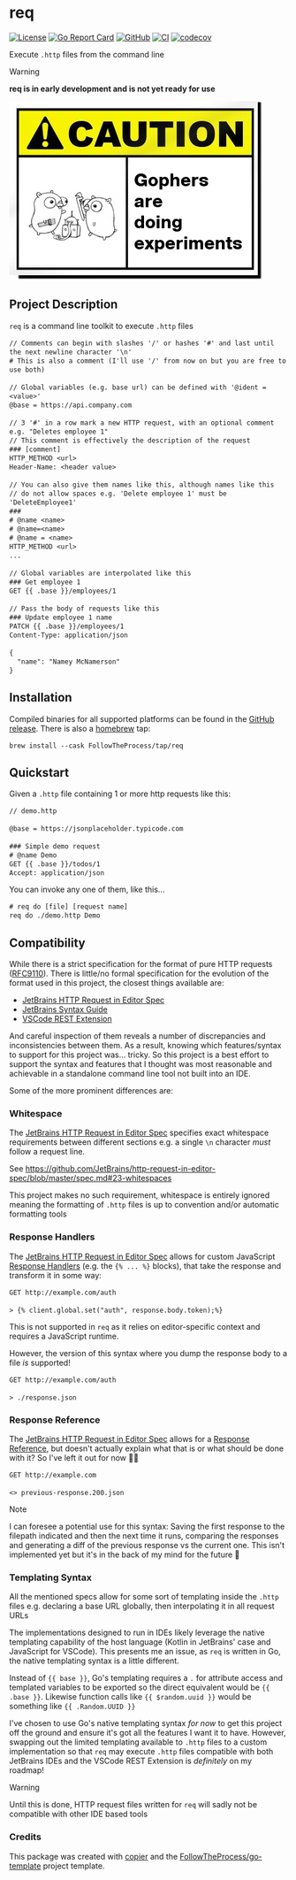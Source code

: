 # req

[![License](https://img.shields.io/github/license/FollowTheProcess/req)](https://github.com/FollowTheProcess/req)
[![Go Report Card](https://goreportcard.com/badge/github.com/FollowTheProcess/req)](https://goreportcard.com/report/github.com/FollowTheProcess/req)
[![GitHub](https://img.shields.io/github/v/release/FollowTheProcess/req?logo=github&sort=semver)](https://github.com/FollowTheProcess/req)
[![CI](https://github.com/FollowTheProcess/req/workflows/CI/badge.svg)](https://github.com/FollowTheProcess/req/actions?query=workflow%3ACI)
[![codecov](https://codecov.io/gh/FollowTheProcess/req/branch/main/graph/badge.svg)](https://codecov.io/gh/FollowTheProcess/req)

Execute `.http` files from the command line

> [!WARNING]
> **req is in early development and is not yet ready for use**

![caution](./docs/img/caution.png)

## Project Description

`req` is a command line toolkit to execute `.http` files

```plaintext
// Comments can begin with slashes '/' or hashes '#' and last until the next newline character '\n'
# This is also a comment (I'll use '/' from now on but you are free to use both)

// Global variables (e.g. base url) can be defined with '@ident = <value>'
@base = https://api.company.com

// 3 '#' in a row mark a new HTTP request, with an optional comment e.g. "Deletes employee 1"
// This comment is effectively the description of the request
### [comment]
HTTP_METHOD <url>
Header-Name: <header value>

// You can also give them names like this, although names like this
// do not allow spaces e.g. 'Delete employee 1' must be 'DeleteEmployee1'
###
# @name <name>
# @name=<name>
# @name = <name>
HTTP_METHOD <url>
...

// Global variables are interpolated like this
### Get employee 1
GET {{ .base }}/employees/1

// Pass the body of requests like this
### Update employee 1 name
PATCH {{ .base }}/employees/1
Content-Type: application/json

{
  "name": "Namey McNamerson"
}
```

## Installation

Compiled binaries for all supported platforms can be found in the [GitHub release]. There is also a [homebrew] tap:

```shell
brew install --cask FollowTheProcess/tap/req
```

## Quickstart

Given a `.http` file containing 1 or more http requests like this:

```plaintext
// demo.http

@base = https://jsonplaceholder.typicode.com

### Simple demo request
# @name Demo
GET {{ .base }}/todos/1
Accept: application/json
```

You can invoke any one of them, like this...

```shell
# req do [file] [request name]
req do ./demo.http Demo
```

## Compatibility

While there is a strict specification for the format of pure HTTP requests ([RFC9110]). There is little/no formal specification for the evolution of the format used in this project, the
closest things available are:

- [JetBrains HTTP Request in Editor Spec]
- [JetBrains Syntax Guide]
- [VSCode REST Extension]

And careful inspection of them reveals a number of discrepancies and inconsistencies between them. As a result, knowing which features/syntax to support for this project
was... tricky. So this project is a best effort to support the syntax and features that I thought was most reasonable and achievable in a standalone command line tool
not built into an IDE.

Some of the more prominent differences are:

### Whitespace

The [JetBrains HTTP Request in Editor Spec] specifies exact whitespace requirements between different sections e.g. a single `\n` character *must* follow a request line.

See <https://github.com/JetBrains/http-request-in-editor-spec/blob/master/spec.md#23-whitespaces>

This project makes no such requirement, whitespace is entirely ignored meaning the formatting of `.http` files is up to convention and/or automatic formatting tools

### Response Handlers

The [JetBrains HTTP Request in Editor Spec] allows for custom JavaScript [Response Handlers](https://github.com/JetBrains/http-request-in-editor-spec/blob/master/spec.md#324-response-handler) (e.g. the `{% ... %}` blocks), that take the response and transform it in some way:

```plaintext
GET http://example.com/auth

> {% client.global.set("auth", response.body.token);%}
```

This is not supported in `req` as it relies on editor-specific context and requires a JavaScript runtime.

However, the version of this syntax where you dump the response body to a file *is* supported!

```plaintext
GET http://example.com/auth

> ./response.json
```

### Response Reference

The [JetBrains HTTP Request in Editor Spec] allows for a [Response Reference](https://github.com/JetBrains/http-request-in-editor-spec/blob/master/spec.md#325-response-reference), but doesn't actually
explain what that is or what should be done with it? So I've left it out for now 🤷🏻

```plaintext
GET http://example.com

<> previous-response.200.json
```

> [!NOTE]
> I can foresee a potential use for this syntax: Saving the first response to the filepath indicated and then the next time it runs, comparing the responses and generating a diff of the previous response vs the current one. This isn't
> implemented yet but it's in the back of my mind for the future 👀

### Templating Syntax

All the mentioned specs allow for some sort of templating inside the `.http` files e.g. declaring a base URL globally, then interpolating it in all request URLs

The implementations designed to run in IDEs likely leverage the native templating capability of the host language (Kotlin in JetBrains' case and JavaScript for VSCode). This presents me an issue, as `req` is written in Go, the native
templating syntax is a little different.

Instead of `{{ base }}`, Go's templating requires a `.` for attribute access and templated variables to be exported so the direct equivalent would be `{{ .base }}`. Likewise function calls like `{{ $random.uuid }}` would be something like `{{ .Random.UUID }}`

I've chosen to use Go's native templating syntax *for now* to get this project off the ground and ensure it's got all the features I want it to have. However, swapping out the limited templating available to `.http` files to a custom
implementation so that `req` may execute `.http` files compatible with both JetBrains IDEs and the VSCode REST Extension is *definitely* on my roadmap!

> [!WARNING]
> Until this is done, HTTP request files written for `req` will sadly not be compatible with other IDE based tools

### Credits

This package was created with [copier] and the [FollowTheProcess/go-template] project template.

[copier]: https://copier.readthedocs.io/en/stable/
[FollowTheProcess/go-template]: https://github.com/FollowTheProcess/go-template
[GitHub release]: https://github.com/FollowTheProcess/req/releases
[homebrew]: https://brew.sh
[JetBrains Syntax Guide]: https://www.jetbrains.com/help/idea/exploring-http-syntax.html
[RFC9110]: https://www.rfc-editor.org/rfc/rfc9110.html
[JetBrains HTTP Request in Editor Spec]: https://github.com/JetBrains/http-request-in-editor-spec
[VSCode REST Extension]: https://github.com/Huachao/vscode-restclient
